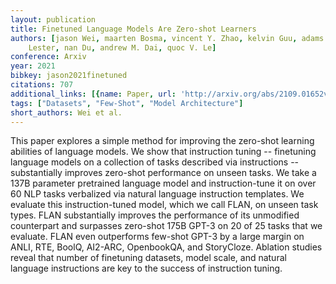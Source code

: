 ```yaml
---
layout: publication
title: Finetuned Language Models Are Zero-shot Learners
authors: [jason Wei, maarten Bosma, vincent Y. Zhao, kelvin Guu, adams Wei Yu, brian
    Lester, nan Du, andrew M. Dai, quoc V. Le]
conference: Arxiv
year: 2021
bibkey: jason2021finetuned
citations: 707
additional_links: [{name: Paper, url: 'http://arxiv.org/abs/2109.01652v5'}]
tags: ["Datasets", "Few-Shot", "Model Architecture"]
short_authors: Wei et al.
---
```

This paper explores a simple method for improving the zero-shot learning
abilities of language models. We show that instruction tuning -- finetuning
language models on a collection of tasks described via instructions --
substantially improves zero-shot performance on unseen tasks.
  We take a 137B parameter pretrained language model and instruction-tune it on
over 60 NLP tasks verbalized via natural language instruction templates. We
evaluate this instruction-tuned model, which we call FLAN, on unseen task
types. FLAN substantially improves the performance of its unmodified
counterpart and surpasses zero-shot 175B GPT-3 on 20 of 25 tasks that we
evaluate. FLAN even outperforms few-shot GPT-3 by a large margin on ANLI, RTE,
BoolQ, AI2-ARC, OpenbookQA, and StoryCloze. Ablation studies reveal that number
of finetuning datasets, model scale, and natural language instructions are key
to the success of instruction tuning.